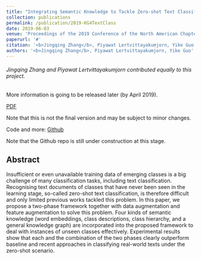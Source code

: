 ```yaml
---
title: "Integrating Semantic Knowledge to Tackle Zero-shot Text Classification"
collection: publications
permalink: /publication/2019-KG4TextClass
date: 2019-06-03
venue: 'Proceedings of the 2019 Conference of the North American Chapter of the Association for Computational Linguistics: Human Language Technologies (NAACL-HLT)'
paperurl: '#'
citation: '<b>Jingqing Zhang</b>, Piyawat Lertvittayakumjorn, Yike Guo. "Integrating Semantic Knowledge to Tackle Zero-shot Text Classification". In Proceedings of the 2019 Conference of the North American Chapter of the Association for Computational Linguistics: Human Language Technologies (NAACL-HLT), 2019.'
authors: '<b>Jingqing Zhang</b>, Piyawat Lertvittayakumjorn, Yike Guo'
---
```


###### Jingqing Zhang and Piyawat Lertvittayakumjorn contributed equally to this project.

More information is going to be released later (by April 2019).

[PDF](/files/pdf/naacl-2019-zero-shot-text.pdf)

Note that this is not the final version and may be subject to minor changes.

Code and more: [Github](https://github.com/JingqingZ/KG4ZeroShotText)

Note that the Github repo is still under construction at this stage.

## Abstract
Insufficient or even unavailable training data of emerging classes is a big challenge of many classification tasks, including text classification.
Recognising text documents of classes that have never been seen in the learning stage, so-called zero-shot text classification, is therefore difficult and only limited previous works tackled this problem.
In this paper, we propose a two-phase framework together with data augmentation and feature augmentation to solve this problem. Four kinds of semantic knowledge (word embeddings, class descriptions, class hierarchy, and a general knowledge graph) are incorporated into the proposed framework to deal with instances of unseen classes effectively. Experimental results show that each and the combination of the two phases clearly outperform baseline and recent approaches in classifying real-world texts under the zero-shot scenario. 


